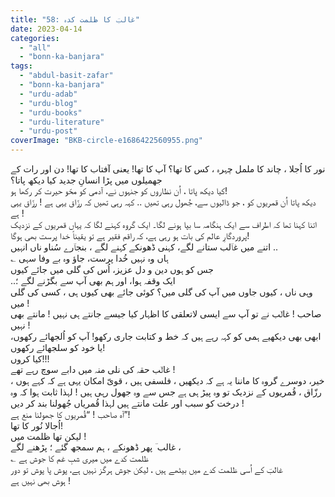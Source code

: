 ```yaml
---
title: "58: غالبؔ کا ظلمت کدہ"
date: 2023-04-14
categories: 
  - "all"
  - "bonn-ka-banjara"
tags: 
  - "abdul-basit-zafar"
  - "bonn-ka-banjara"
  - "urdu-adab"
  - "urdu-blog"
  - "urdu-books"
  - "urdu-literature"
  - "urdu-post"
coverImage: "BKB-circle-e1686422560955.png"
---
```


نور کا اُجلا ، چاند کا ململ چہرہ ، کس کا تھا؟ آپ کا تھا! یعنی آفتاب کا تھا! دن اور رات کے جھمیلوں میں پڑا انسانِ جدید کیا دیکھ پاتا؟  
کیا دیکھ پاتا ، اُن نظاروں کو جنہوں نے، آدمی کو محّو حیرت کر رکھا ہو!  
دیکھ پاتا اُن قمریوں کو ، جو ڈالیوں سے، جُھول رہی تھیں .. کہہ رہی تھیں کہ رزّاق یہی ہے ! رزّاق یہی ہے !  
اتنا کہنا تھا کہ اطراف سے ایک ہنگامہ سا بپا ہونے لگا۔ ایک گروہ کہنے لگا کہ یہاں قمریوں کے نزدیک پروردگارِ عالم کی بات ہو رہی ہے، کہ راقم فقیر ہے تو یقیناً خدا پرست بھی ہوگا!  
اتنے میں غاؔلب ستانے لگے، کہنی ڈھونکے کہنے لگے ، بنجاؔرے سُناو ناں انہیں ..  
؎ ہاں وہ نہیں خُدا پرست، جاؤ وہ بے وفا سہی  
جس کو ہوں دین و دل عزیز، اُس کی گلی میں جائے کیوں  
..ایک وقفہ ہوا، اور ہم بھی آپ سے بگڑنے لگے ؛  
وہی ناں ، کیوں جاوں میں آپ کی گلی میں؟ کوئی جائے بھی کیوں ہی ، کسی کی گلی میں !  
صاحب ! غالؔب نے تو آپ سے ایسی لاتعلقی کا اظہار کیا جیسے جانتے ہی نہیں ! مانتے بھی نہیں !  
ابھی بھی دیکھیے ہمی کو کہہ رہے ہیں کہ خط و کتابت جاری رکھو! آپ کو اُلجھائے رکھوں، یا خود کو سلجھائے رکھوں!  
کیا کروں!!!  
غالؔب حقہ کی نلی منہ میں دابے سوچ رہے تھے !  
خیر، دوسرے گروہ کا ماننا یہ ہے کہ دیکھیں ، فلسفی ہیں ، قویّ امکان یہی ہے کہ کہے ہوں ، رزّاق ، قُمریوں کے نزدیک تو وہ پیڑ ہی ہے جس سے وہ جھول رہی ہیں ! لہذا ثابت ہوا کہ وہ درخت کو سبب اور علت مانتے ہیں لہذا قُمریاں جُھولنا بند کر دیں !  
آہ صاحب ! “قُمریوں کا جھولنا منع ہے”!  
اُجالا نُور کا تھا!  
لیکن تھا ظلمت میں !  
غالب ؔ پھر ڈھونکے ، ہم سمجھ گئے ؛ پڑھنے لگے ،  
؎ ظلمت کدے میں میری شبِ غم کا جوش ہے  
غالبؔ کے اُسی ظلمت کدے میں بیٹھے ہیں ، لیکن جوش ہرگز نہیں ہے، پوش پا پوش تو دور ہوش بھی نہیں ہے !
